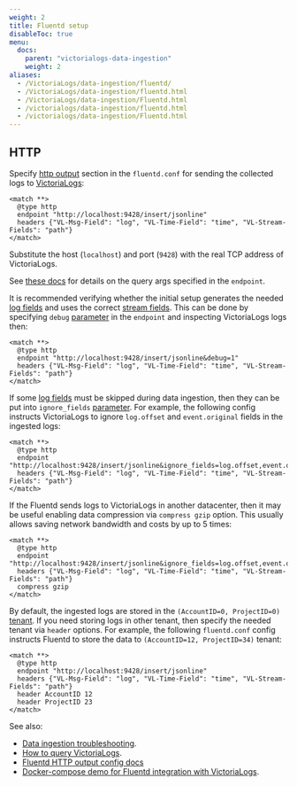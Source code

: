 ```yaml
---
weight: 2
title: Fluentd setup
disableToc: true
menu:
  docs:
    parent: "victorialogs-data-ingestion"
    weight: 2
aliases:
  - /VictoriaLogs/data-ingestion/fluentd/
  - /VictoriaLogs/data-ingestion/fluentd.html
  - /VictoriaLogs/data-ingestion/Fluentd.html
  - /victorialogs/data-ingestion/fluentd.html
  - /victorialogs/data-ingestion/Fluentd.html
---
```


## HTTP

Specify [http output](https://docs.fluentd.io/manual/pipeline/outputs/http) section in the `fluentd.conf`
for sending the collected logs to [VictoriaLogs](https://docs.victoriametrics.com/victorialogs/):

```fluentd
<match **>
  @type http
  endpoint "http://localhost:9428/insert/jsonline"
  headers {"VL-Msg-Field": "log", "VL-Time-Field": "time", "VL-Stream-Fields": "path"}
</match>
```

Substitute the host (`localhost`) and port (`9428`) with the real TCP address of VictoriaLogs.

See [these docs](https://docs.victoriametrics.com/victorialogs/data-ingestion/#http-parameters) for details on the query args specified in the `endpoint`.

It is recommended verifying whether the initial setup generates the needed [log fields](https://docs.victoriametrics.com/victorialogs/keyconcepts/#data-model)
and uses the correct [stream fields](https://docs.victoriametrics.com/victorialogs/keyconcepts/#stream-fields).
This can be done by specifying `debug` [parameter](https://docs.victoriametrics.com/victorialogs/data-ingestion/#http-parameters) in the `endpoint`
and inspecting VictoriaLogs logs then:

```fluentd
<match **>
  @type http
  endpoint "http://localhost:9428/insert/jsonline&debug=1"
  headers {"VL-Msg-Field": "log", "VL-Time-Field": "time", "VL-Stream-Fields": "path"}
</match>
```

If some [log fields](https://docs.victoriametrics.com/victorialogs/keyconcepts/#data-model) must be skipped
during data ingestion, then they can be put into `ignore_fields` [parameter](https://docs.victoriametrics.com/victorialogs/data-ingestion/#http-parameters).
For example, the following config instructs VictoriaLogs to ignore `log.offset` and `event.original` fields in the ingested logs:

```fluentd
<match **>
  @type http
  endpoint "http://localhost:9428/insert/jsonline&ignore_fields=log.offset,event.original"
  headers {"VL-Msg-Field": "log", "VL-Time-Field": "time", "VL-Stream-Fields": "path"}
</match>
```

If the Fluentd sends logs to VictoriaLogs in another datacenter, then it may be useful enabling data compression via `compress gzip` option.
This usually allows saving network bandwidth and costs by up to 5 times:

```fluentd
<match **>
  @type http
  endpoint "http://localhost:9428/insert/jsonline&ignore_fields=log.offset,event.original"
  headers {"VL-Msg-Field": "log", "VL-Time-Field": "time", "VL-Stream-Fields": "path"}
  compress gzip
</match>
```

By default, the ingested logs are stored in the `(AccountID=0, ProjectID=0)` [tenant](https://docs.victoriametrics.com/victorialogs/keyconcepts/#multitenancy).
If you need storing logs in other tenant, then specify the needed tenant via `header` options.
For example, the following `fluentd.conf` config instructs Fluentd to store the data to `(AccountID=12, ProjectID=34)` tenant:

```fluentd
<match **>
  @type http
  endpoint "http://localhost:9428/insert/jsonline"
  headers {"VL-Msg-Field": "log", "VL-Time-Field": "time", "VL-Stream-Fields": "path"}
  header AccountID 12
  header ProjectID 23
</match>
```

See also:

- [Data ingestion troubleshooting](https://docs.victoriametrics.com/victorialogs/data-ingestion/#troubleshooting).
- [How to query VictoriaLogs](https://docs.victoriametrics.com/victorialogs/querying/).
- [Fluentd HTTP output config docs](https://docs.fluentd.org/output/http)
- [Docker-compose demo for Fluentd integration with VictoriaLogs](https://github.com/VictoriaMetrics/VictoriaMetrics/tree/master/deployment/docker/victorialogs/fluentd).
